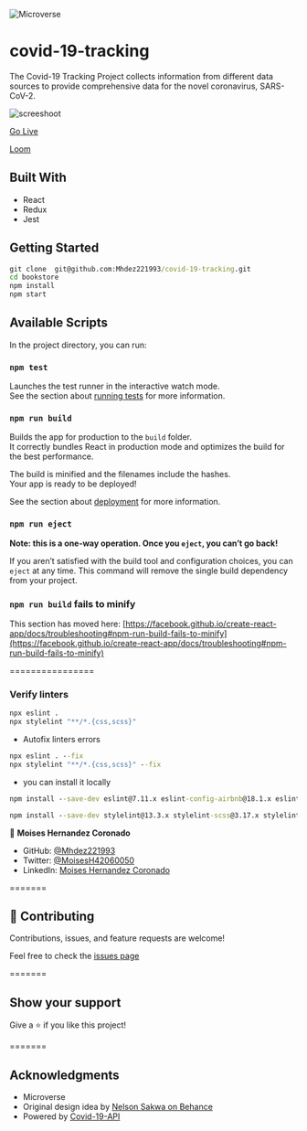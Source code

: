 ![Microverse](https://img.shields.io/badge/Microverse-blueviolet)

# covid-19-tracking

The Covid-19 Tracking Project collects information from different data sources to provide comprehensive data for the novel coronavirus, SARS-CoV-2.

![screeshoot](https://github.com/microverseinc/curriculum-react-redux/blob/main/capstone/images/metrics_app.png)

[Go Live](https://mh-react-capstone-project.herokuapp.com/)

[Loom](https://www.loom.com/share/5526900826234aee9d7140920ba982b2)

## Built With

- React
- Redux
- Jest

## Getting Started

```cmd
git clone  git@github.com:Mhdez221993/covid-19-tracking.git
cd bookstore
npm install
npm start
```

## Available Scripts

In the project directory, you can run:

### `npm test`

Launches the test runner in the interactive watch mode.\
See the section about [running tests](https://facebook.github.io/create-react-app/docs/running-tests) for more information.

### `npm run build`

Builds the app for production to the `build` folder.\
It correctly bundles React in production mode and optimizes the build for the best performance.

The build is minified and the filenames include the hashes.\
Your app is ready to be deployed!

See the section about [deployment](https://facebook.github.io/create-react-app/docs/deployment) for more information.

### `npm run eject`

**Note: this is a one-way operation. Once you `eject`, you can’t go back!**

If you aren’t satisfied with the build tool and configuration choices, you can `eject` at any time. This command will remove the single build dependency from your project.

### `npm run build` fails to minify

This section has moved here: [https://facebook.github.io/create-react-app/docs/troubleshooting#npm-run-build-fails-to-minify](https://facebook.github.io/create-react-app/docs/troubleshooting#npm-run-build-fails-to-minify)

================

### Verify linters

```cmd
npx eslint .
npx stylelint "**/*.{css,scss}"
```

- Autofix linters errors

```cmd
npx eslint . --fix
npx stylelint "**/*.{css,scss}" --fix
```

- you can install it locally

```cmd
npm install --save-dev eslint@7.11.x eslint-config-airbnb@18.1.x eslint-plugin-import@2.22.x eslint-plugin-jsx-a11y@6.2.x eslint-plugin-react@7.20.x eslint-plugin-react-hooks@2.5.x babel-eslint@10.1.x

npm install --save-dev stylelint@13.3.x stylelint-scss@3.17.x stylelint-config-standard@20.0.x stylelint-csstree-validator
```

👤 **Moises Hernandez Coronado**

- GitHub: [@Mhdez221993](https://github.com/Mhdez221993)
- Twitter: [@MoisesH42060050](https://twitter.com/MoisesH42060050)
- LinkedIn: [Moises Hernandez Coronado](https://www.linkedin.com/in/moises-hernandez-9bbb17145/)

=======

## 🤝 Contributing

Contributions, issues, and feature requests are welcome!

Feel free to check the [issues page](https://github.com/Mhdez221993/covid-19-tracking/issues)

=======

## Show your support

Give a ⭐️ if you like this project!

=======

## Acknowledgments

- Microverse
- Original design idea by [Nelson Sakwa on Behance](<https://www.behance.net/gallery/31579789/Ballhead-App-(Free-PSDs)>)
- Powered by [Covid-19-API](https://github.com/M-Media-Group/Covid-19-API)
